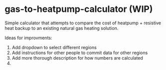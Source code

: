 # gas-to-heatpump-calculator (WIP)

Simple calculator that attempts to compare the cost of heatpump + resistive heat backup to an existing natural gas heating solution. 

Ideas for improvments:
1. Add dropdown to select different regions
2. Add instructions for other people to commit data for other regions
3. Add more thorough description for how numbers are calculated
4. 
